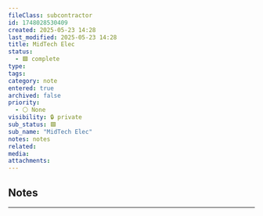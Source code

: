 ```yaml
---
fileClass: subcontractor
id: 1748028530409
created: 2025-05-23 14:28
last_modified: 2025-05-23 14:28
title: MidTech Elec
status:
  - 🟩 complete
type: 
tags: 
category: note
entered: true
archived: false
priority:
  - ⚪ None
visibility: 🔒 private
sub_status: 🟩
sub_name: "MidTech Elec"
notes: notes
related: 
media: 
attachments:
---
```


## Notes
---


